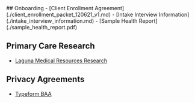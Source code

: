 <head>
<link rel="icon" href="images/favicon.ico" type="image/x-icon" />
</head>
## Onboarding
- [Client Enrollment Agreement](./client_enrollment_packet_120621_v1.md)
- [Intake Interview Information](./intake_interview_information.md)
- [Sample Health Report](./sample_health_report.pdf)

## Primary Care Research
- [Laguna Medical Resources Research](./laguna_medical_resources_research.md)

## Privacy Agreements
- [Typeform BAA](./typeform_baa_hipaa_kmllc.pdf)
